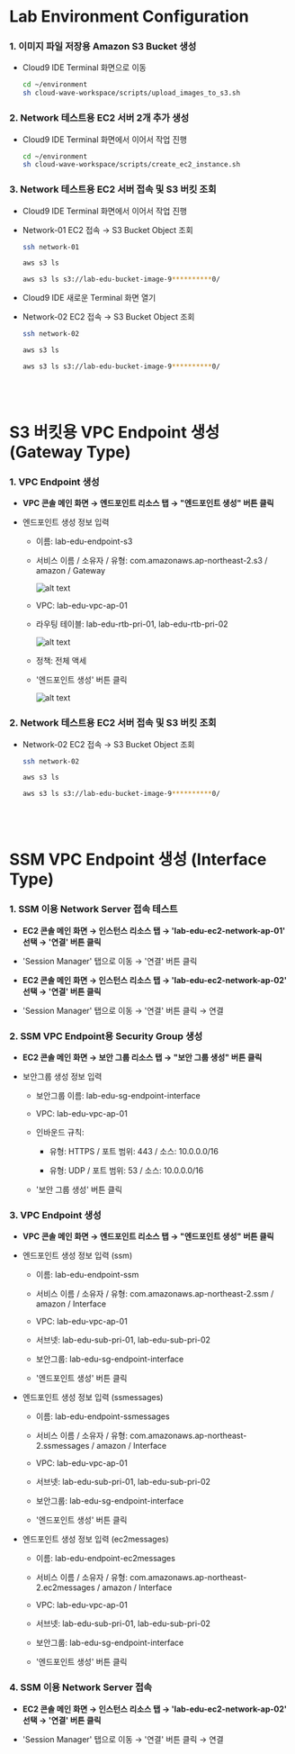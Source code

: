 # Lab Environment Configuration

### 1. 이미지 파일 저장용 Amazon S3 Bucket 생성

- Cloud9 IDE Terminal 화면으로 이동 

    ```bash
    cd ~/environment
    sh cloud-wave-workspace/scripts/upload_images_to_s3.sh 
    ```

### 2. Network 테스트용 EC2 서버 2개 추가 생성

- Cloud9 IDE Terminal 화면에서 이어서 작업 진행

    ```bash
    cd ~/environment
    sh cloud-wave-workspace/scripts/create_ec2_instance.sh 
    ```

### 3. Network 테스트용 EC2 서버 접속 및 S3 버킷 조회

- Cloud9 IDE Terminal 화면에서 이어서 작업 진행

- Network-01 EC2 접속 → S3 Bucket Object 조회

    ```bash
    ssh network-01
    ```

    ```bash
    aws s3 ls
    ```

    ```bash
    aws s3 ls s3://lab-edu-bucket-image-9**********0/
    ```

- Cloud9 IDE 새로운 Terminal 화면 열기

- Network-02 EC2 접속 → S3 Bucket Object 조회

    ```bash
    ssh network-02
    ```

    ```bash
    aws s3 ls
    ```

    ```bash
    aws s3 ls s3://lab-edu-bucket-image-9**********0/
    ```
<br><br>

# S3 버킷용 VPC Endpoint 생성 (Gateway Type)

### 1. VPC Endpoint 생성

- **VPC 콘솔 메인 화면 → 엔드포인트 리소스 탭 → "엔드포인트 생성" 버튼 클릭**

- 엔드포인트 생성 정보 입력

    - 이름: lab-edu-endpoint-s3

    - 서비스 이름 / 소유자 / 유형: com.amazonaws.ap-northeast-2.s3 / amazon / Gateway

        ![alt text](./img/endpoint_01.png)

    - VPC: lab-edu-vpc-ap-01

    - 라우팅 테이블: lab-edu-rtb-pri-01, lab-edu-rtb-pri-02

        ![alt text](./img/endpoint_02.png)

    - 정책: 전체 액세

    - '엔드포인트 생성' 버튼 클릭

        ![alt text](./img/endpoint_03.png)

### 2. Network 테스트용 EC2 서버 접속 및 S3 버킷 조회

- Network-02 EC2 접속 → S3 Bucket Object 조회

    ```bash
    ssh network-02
    ```

    ```bash
    aws s3 ls
    ```

    ```bash
    aws s3 ls s3://lab-edu-bucket-image-9**********0/
<br><br>


# SSM VPC Endpoint 생성 (Interface Type)

### 1. SSM 이용 Network Server 접속 테스트

- **EC2 콘솔 메인 화면 → 인스턴스 리소스 탭 → 'lab-edu-ec2-network-ap-01' 선택 → '연결' 버튼 클릭**

- 'Session Manager' 탭으로 이동 → '연결' 버튼 클릭

- **EC2 콘솔 메인 화면 → 인스턴스 리소스 탭 → 'lab-edu-ec2-network-ap-02' 선택 → '연결' 버튼 클릭**

- 'Session Manager' 탭으로 이동 → '연결' 버튼 클릭 → 연결 

### 2. SSM VPC Endpoint용 Security Group 생성

- **EC2 콘솔 메인 화면 → 보안 그룹 리소스 탭 → "보안 그룹 생성" 버튼 클릭**

- 보안그룹 생성 정보 입력

    - 보안그룹 이름: lab-edu-sg-endpoint-interface

    - VPC: lab-edu-vpc-ap-01

    - 인바운드 규칙:

        - 유형: HTTPS / 포트 범위: 443 / 소스: 10.0.0.0/16

        - 유형: UDP / 포트 범위: 53 / 소스: 10.0.0.0/16

    - '보안 그룹 생성' 버튼 클릭

### 3. VPC Endpoint 생성

- **VPC 콘솔 메인 화면 → 엔드포인트 리소스 탭 → "엔드포인트 생성" 버튼 클릭**

- 엔드포인트 생성 정보 입력 (ssm)

    - 이름: lab-edu-endpoint-ssm

    - 서비스 이름 / 소유자 / 유형: com.amazonaws.ap-northeast-2.ssm / amazon / Interface

    - VPC: lab-edu-vpc-ap-01

    - 서브넷: lab-edu-sub-pri-01, lab-edu-sub-pri-02

    - 보안그룹: lab-edu-sg-endpoint-interface

    - '엔드포인트 생성' 버튼 클릭

- 엔드포인트 생성 정보 입력 (ssmessages)

    - 이름: lab-edu-endpoint-ssmessages

    - 서비스 이름 / 소유자 / 유형: com.amazonaws.ap-northeast-2.ssmessages / amazon / Interface

    - VPC: lab-edu-vpc-ap-01

    - 서브넷: lab-edu-sub-pri-01, lab-edu-sub-pri-02

    - 보안그룹: lab-edu-sg-endpoint-interface

    - '엔드포인트 생성' 버튼 클릭

- 엔드포인트 생성 정보 입력 (ec2messages)

    - 이름: lab-edu-endpoint-ec2messages

    - 서비스 이름 / 소유자 / 유형: com.amazonaws.ap-northeast-2.ec2messages / amazon / Interface

    - VPC: lab-edu-vpc-ap-01

    - 서브넷: lab-edu-sub-pri-01, lab-edu-sub-pri-02

    - 보안그룹: lab-edu-sg-endpoint-interface

    - '엔드포인트 생성' 버튼 클릭

### 4. SSM 이용 Network Server 접속

- **EC2 콘솔 메인 화면 → 인스턴스 리소스 탭 → 'lab-edu-ec2-network-ap-02' 선택 → '연결' 버튼 클릭**

- 'Session Manager' 탭으로 이동 → '연결' 버튼 클릭 → 연결 